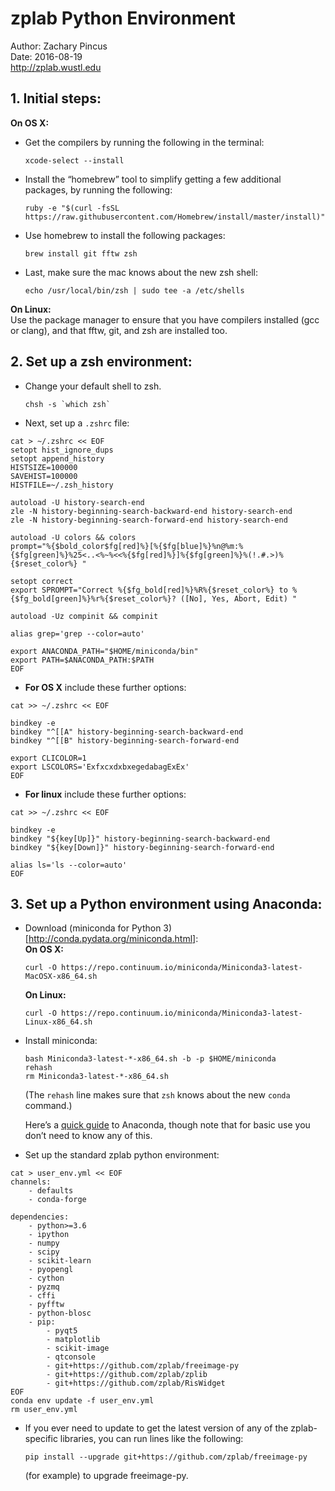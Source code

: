# zplab Python Environment
Author: Zachary Pincus  
Date: 2016-08-19  
http://zplab.wustl.edu

## 1. Initial steps:
**On OS X:**

- Get the compilers by running the following in the terminal:

      xcode-select --install

- Install the “homebrew” tool to simplify getting a few additional packages, by running the following:

      ruby -e "$(curl -fsSL https://raw.githubusercontent.com/Homebrew/install/master/install)"

- Use homebrew to install the following packages:

      brew install git fftw zsh

- Last, make sure the mac knows about the new zsh shell:

      echo /usr/local/bin/zsh | sudo tee -a /etc/shells

**On Linux:**  
Use the package manager to ensure that you have compilers installed (gcc or clang), and that fftw, git, and zsh are installed too.

## 2. Set up a zsh environment:
- Change your default shell to zsh.

      chsh -s `which zsh`

- Next, set up a `.zshrc` file:

```
cat > ~/.zshrc << EOF
setopt hist_ignore_dups
setopt append_history
HISTSIZE=100000
SAVEHIST=100000
HISTFILE=~/.zsh_history

autoload -U history-search-end
zle -N history-beginning-search-backward-end history-search-end
zle -N history-beginning-search-forward-end history-search-end

autoload -U colors && colors
prompt="%{$bold_color$fg[red]%}[%{$fg[blue]%}%n@%m:%{$fg[green]%}%25<..<%~%<<%{$fg[red]%}]%{$fg[green]%}%(!.#.>)%{$reset_color%} "

setopt correct
export SPROMPT="Correct %{$fg_bold[red]%}%R%{$reset_color%} to %{$fg_bold[green]%}%r%{$reset_color%}? ([No], Yes, Abort, Edit) "

autoload -Uz compinit && compinit

alias grep='grep --color=auto'

export ANACONDA_PATH="$HOME/miniconda/bin"
export PATH=$ANACONDA_PATH:$PATH
EOF
```

- **For OS X** include these further options:

```
cat >> ~/.zshrc << EOF

bindkey -e
bindkey "^[[A" history-beginning-search-backward-end
bindkey "^[[B" history-beginning-search-forward-end

export CLICOLOR=1
export LSCOLORS='ExfxcxdxbxegedabagExEx'
EOF
```

- **For linux** include these further options:

```
cat >> ~/.zshrc << EOF

bindkey -e
bindkey "${key[Up]}" history-beginning-search-backward-end
bindkey "${key[Down]}" history-beginning-search-forward-end

alias ls='ls --color=auto'
EOF
```

## 3. Set up a Python environment using Anaconda:
- Download (miniconda for Python 3)[http://conda.pydata.org/miniconda.html]:  
    **On OS X:**
    
      curl -O https://repo.continuum.io/miniconda/Miniconda3-latest-MacOSX-x86_64.sh

    **On Linux:**
    
      curl -O https://repo.continuum.io/miniconda/Miniconda3-latest-Linux-x86_64.sh

- Install miniconda:

      bash Miniconda3-latest-*-x86_64.sh -b -p $HOME/miniconda
      rehash
      rm Miniconda3-latest-*-x86_64.sh

    (The `rehash` line makes sure that `zsh` knows about the new `conda` command.)

    Here’s a [quick guide](http://conda.pydata.org/docs/test-drive.html) to Anaconda, though note that for basic use you don’t need to know any of this.

- Set up the standard zplab python environment:

```
cat > user_env.yml << EOF
channels:
    - defaults
    - conda-forge

dependencies:
    - python>=3.6
    - ipython
    - numpy
    - scipy
    - scikit-learn
    - pyopengl
    - cython
    - pyzmq
    - cffi
    - pyfftw
    - python-blosc
    - pip:
        - pyqt5
        - matplotlib
        - scikit-image
        - qtconsole
        - git+https://github.com/zplab/freeimage-py
        - git+https://github.com/zplab/zplib
        - git+https://github.com/zplab/RisWidget
EOF
conda env update -f user_env.yml
rm user_env.yml
```

- If you ever need to update to get the latest version of any of the zplab-specific libraries, you can run lines like the following:

      pip install --upgrade git+https://github.com/zplab/freeimage-py
    (for example) to upgrade freeimage-py.
